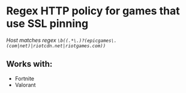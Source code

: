 # Regex HTTP policy for games that use SSL pinning

*Host matches regex `\b((.*\.)?(epicgames\.(com|net)|riotcdn.net|riotgames.com))`*

## Works with:
 * Fortnite
 * Valorant
